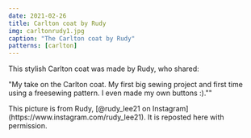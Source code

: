 ```yaml
---
date: 2021-02-26
title: Carlton coat by Rudy
img: carltonrudy1.jpg
caption: "The Carlton coat by Rudy"
patterns: [carlton]
---
```


This stylish Carlton coat was made by Rudy, who shared:

"My take on the Carlton coat. My first big sewing project and first time using a freesewing pattern. I even made my own buttons :).""

<Note>
This picture is from Rudy, [@rudy_lee21 on Instagram](https://www.instagram.com/rudy_lee21). It is reposted here with permission.
</Note>
